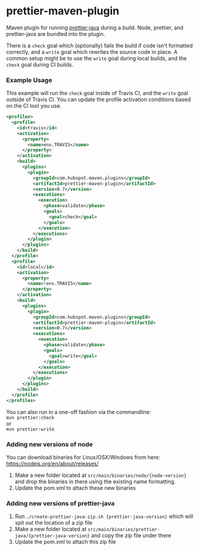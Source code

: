 # prettier-maven-plugin

Maven plugin for running [prettier-java](https://github.com/jhipster/prettier-java) during a build. Node, prettier, and prettier-java are bundled into the plugin.

There is a `check` goal which (optionally) fails the build if code isn't formatted correctly, and a `write` goal which rewrites the source code in place. A common setup might be to use the `write` goal during local builds, and the `check` goal during CI builds.

### Example Usage

This example will run the `check` goal inside of Travis CI, and the `write` goal outside of Travis CI. You can update the profile activation conditions based on the CI tool you use.

```xml
<profiles>
  <profile>
    <id>travis</id>
    <activation>
      <property>
        <name>env.TRAVIS</name>
      </property>
    </activation>
    <build>
      <plugins>
        <plugin>
          <groupId>com.hubspot.maven.plugins</groupId>
          <artifactId>prettier-maven-plugin</artifactId>
          <version>0.7</version>
          <executions>
            <execution>
              <phase>validate</phase>
              <goals>
                <goal>check</goal>
              </goals>
            </execution>
          </executions>
        </plugin>
      </plugins>
    </build>
  </profile>
  <profile>
    <id>local</id>
    <activation>
      <property>
        <name>!env.TRAVIS</name>
      </property>
    </activation>
    <build>
      <plugins>
        <plugin>
          <groupId>com.hubspot.maven.plugins</groupId>
          <artifactId>prettier-maven-plugin</artifactId>
          <version>0.7</version>
          <executions>
            <execution>
              <phase>validate</phase>
              <goals>
                <goal>write</goal>
              </goals>
            </execution>
          </executions>
        </plugin>
      </plugins>
    </build>
  </profile>
</profiles>
```

You can also run in a one-off fashion via the commandline:  
`mvn prettier:check`  
or  
`mvn prettier:write`

### Adding new versions of node

You can download binaries for Linux/OSX/Windows from here:
https://nodejs.org/en/about/releases/

1. Make a new folder located at `src/main/binaries/node/{node-version}` and drop the binaries in there using the existing name formatting.
2. Update the pom.xml to attach these new binaries

### Adding new versions of prettier-java

1. Run `./create-prettier-java-zip.sh {prettier-java-version}` which will spit out the location of a zip file
2. Make a new folder located at `src/main/binaries/prettier-java/{prettier-java-version}` and copy the zip file under there
3. Update the pom.xml to attach this zip file
